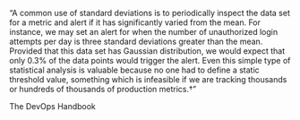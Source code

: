 “A common use of standard deviations is to periodically inspect the data set for a metric and alert if it has significantly varied from the mean. For instance, we may set an alert for when the number of unauthorized login attempts per day is three standard deviations greater than the mean. Provided that this data set has Gaussian distribution, we would expect that only 0.3% of the data points would trigger the alert.
Even this simple type of statistical analysis is valuable because no one had to define a static threshold value, something which is infeasible if we are tracking thousands or hundreds of thousands of production metrics.†”


The DevOps Handbook

